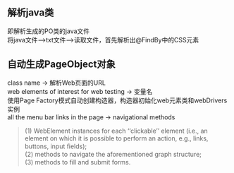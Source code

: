 ## 解析java类
即解析生成的PO类的java文件<br>
将java文件——>txt文件——>读取文件，首先解析出@FindBy中的CSS元素
## 自动生成PageObject对象
class name -> 解析Web页面的URL<br>
web elements of interest for web testing -> 变量名<br>
使用Page Factory模式自动创建构造器，构造器初始化web元素类和webDrivers实例<br>
all the menu bar links in the page -> navigational methods
>(1) WebElement instances for each ‘‘clickable’’ element (i.e., an element on which it is possible to perform an action, e.g., links, buttons, input ﬁelds); <br>
>(2) methods to navigate the aforementioned graph structure;<br>
>(3)  methods to ﬁll and submit forms. 